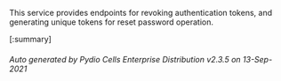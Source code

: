 






This service provides endpoints for revoking authentication tokens, and generating unique tokens for reset password operation.

[:summary]

###### Auto generated by Pydio Cells Enterprise Distribution v2.3.5 on 13-Sep-2021
